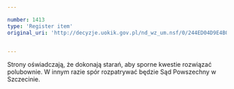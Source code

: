 ```yaml
---

number: 1413
type: 'Register item'
original_uri: 'http://decyzje.uokik.gov.pl/nd_wz_um.nsf/0/244ED04D9E4B0508C125746600350EC6?OpenDocument'


---
```


Strony oświadczają, że dokonają starań, aby sporne kwestie rozwiązać polubownie. W innym razie spór rozpatrywać będzie Sąd Powszechny w Szczecinie. 
